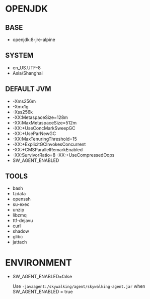 # OPENJDK

## BASE

* openjdk:8-jre-alpine

## SYSTEM

* en_US.UTF-8
* Asia/Shanghai

## DEFAULT JVM

* -Xms256m
* -Xmx1g
* -Xss256k
* -XX:MetaspaceSize=128m
* -XX:MaxMetaspaceSize=512m
* -XX:+UseConcMarkSweepGC
* -XX:+UseParNewGC
* -XX:MaxTenuringThreshold=15
* -XX:+ExplicitGCInvokesConcurrent
* -XX:+CMSParallelRemarkEnabled
* -XX:SurvivorRatio=8 -XX:+UseCompressedOops
* SW_AGENT_ENABLED

## TOOLS

* bash
* tzdata
* openssh
* su-exec
* unzip
* libzmq
* ttf-dejavu
* curl
* shadow
* glibc
* jattach

# ENVIRONMENT

* SW_AGENT_ENABLED=false

  Use `-javaagent:/skywalking/agent/skywalking-agent.jar` when SW_AGENT_ENABLED = true
